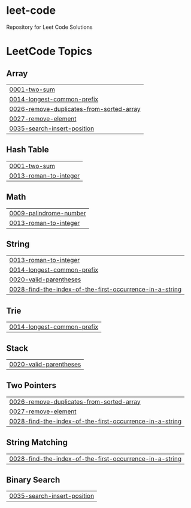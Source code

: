 # leet-code
Repository for Leet Code Solutions

<!---LeetCode Topics Start-->
# LeetCode Topics
## Array
|  |
| ------- |
| [0001-two-sum](https://github.com/r0sas/leet-code/tree/master/0001-two-sum) |
| [0014-longest-common-prefix](https://github.com/r0sas/leet-code/tree/master/0014-longest-common-prefix) |
| [0026-remove-duplicates-from-sorted-array](https://github.com/r0sas/leet-code/tree/master/0026-remove-duplicates-from-sorted-array) |
| [0027-remove-element](https://github.com/r0sas/leet-code/tree/master/0027-remove-element) |
| [0035-search-insert-position](https://github.com/r0sas/leet-code/tree/master/0035-search-insert-position) |
## Hash Table
|  |
| ------- |
| [0001-two-sum](https://github.com/r0sas/leet-code/tree/master/0001-two-sum) |
| [0013-roman-to-integer](https://github.com/r0sas/leet-code/tree/master/0013-roman-to-integer) |
## Math
|  |
| ------- |
| [0009-palindrome-number](https://github.com/r0sas/leet-code/tree/master/0009-palindrome-number) |
| [0013-roman-to-integer](https://github.com/r0sas/leet-code/tree/master/0013-roman-to-integer) |
## String
|  |
| ------- |
| [0013-roman-to-integer](https://github.com/r0sas/leet-code/tree/master/0013-roman-to-integer) |
| [0014-longest-common-prefix](https://github.com/r0sas/leet-code/tree/master/0014-longest-common-prefix) |
| [0020-valid-parentheses](https://github.com/r0sas/leet-code/tree/master/0020-valid-parentheses) |
| [0028-find-the-index-of-the-first-occurrence-in-a-string](https://github.com/r0sas/leet-code/tree/master/0028-find-the-index-of-the-first-occurrence-in-a-string) |
## Trie
|  |
| ------- |
| [0014-longest-common-prefix](https://github.com/r0sas/leet-code/tree/master/0014-longest-common-prefix) |
## Stack
|  |
| ------- |
| [0020-valid-parentheses](https://github.com/r0sas/leet-code/tree/master/0020-valid-parentheses) |
## Two Pointers
|  |
| ------- |
| [0026-remove-duplicates-from-sorted-array](https://github.com/r0sas/leet-code/tree/master/0026-remove-duplicates-from-sorted-array) |
| [0027-remove-element](https://github.com/r0sas/leet-code/tree/master/0027-remove-element) |
| [0028-find-the-index-of-the-first-occurrence-in-a-string](https://github.com/r0sas/leet-code/tree/master/0028-find-the-index-of-the-first-occurrence-in-a-string) |
## String Matching
|  |
| ------- |
| [0028-find-the-index-of-the-first-occurrence-in-a-string](https://github.com/r0sas/leet-code/tree/master/0028-find-the-index-of-the-first-occurrence-in-a-string) |
## Binary Search
|  |
| ------- |
| [0035-search-insert-position](https://github.com/r0sas/leet-code/tree/master/0035-search-insert-position) |
<!---LeetCode Topics End-->